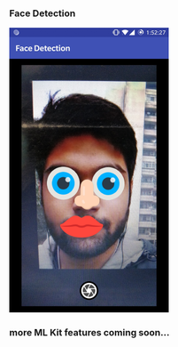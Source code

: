### Face Detection
<img src="/images/screenshot_01.jpg" height=512 width=288></img>

### more ML Kit features coming soon...
